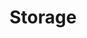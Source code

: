 ---
title: "Storage"
description: "Persistent storage solutions"
weight: 8
banner: "98e16360-a366-4b78-8e0a-031da07fdacb/images/storage.png"
---